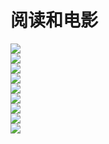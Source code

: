 # 阅读和电影

![](https://github.com/dddw001/miniProgram/blob/master/moviePics/m1.PNG)    
![](https://github.com/dddw001/miniProgram/blob/master/moviePics/m2.PNG)   
![](https://github.com/dddw001/miniProgram/blob/master/moviePics/m3.PNG)    
![](https://github.com/dddw001/miniProgram/blob/master/moviePics/m4.PNG)    
![](https://github.com/dddw001/miniProgram/blob/master/moviePics/m5.PNG)   
![](https://github.com/dddw001/miniProgram/blob/master/moviePics/m6.PNG)    
![](https://github.com/dddw001/miniProgram/blob/master/moviePics/m7.PNG)    
![](https://github.com/dddw001/miniProgram/blob/master/moviePics/m8.PNG)   
![](https://github.com/dddw001/miniProgram/blob/master/moviePics/m9.PNG)    

